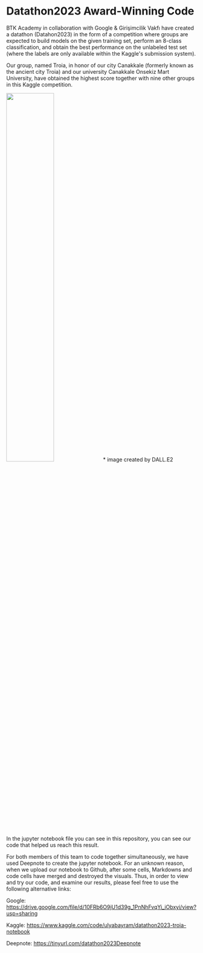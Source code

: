 # Datathon2023 Award-Winning Code

BTK Academy in collaboration with Google & Girişimcilik Vakfı have created a datathon (Datahon2023) in the form of a competition where groups are expected to build models on the given training set, perform an 8-class classification, and obtain the best performance on the unlabeled test set (where the labels are only available within the Kaggle's submission system).

Our group, named Troia, in honor of our city Canakkale (formerly known as the ancient city Troia) and our university Canakkale Onsekiz Mart University, have obtained the highest score together with nine other groups in this Kaggle competition.

<img src="https://github.com/sarisemih/BTKDatathon2023_Award-Winning_Code/assets/12802146/51912720-52ba-491e-b63d-6e46b67bd5d1" width="50%">
* image created by DALL.E2

In the jupyter notebook file you can see in this repository, you can see our code that helped us reach this result.

For both members of this team to code together simultaneously, we have used Deepnote to create the jupyter notebook. For an unknown reason, when we upload our notebook to Github, after some cells, Markdowns and code cells have merged and destroyed the visuals. Thus, in order to view and try our code, and examine our results, please feel free to use the following alternative links:

Google: https://drive.google.com/file/d/10FRb6O9jU1d39g_1PnNhFvqYi_iObxyi/view?usp=sharing

Kaggle: https://www.kaggle.com/code/ulyabayram/datathon2023-troia-notebook

Deepnote: https://tinyurl.com/datathon2023Deepnote
